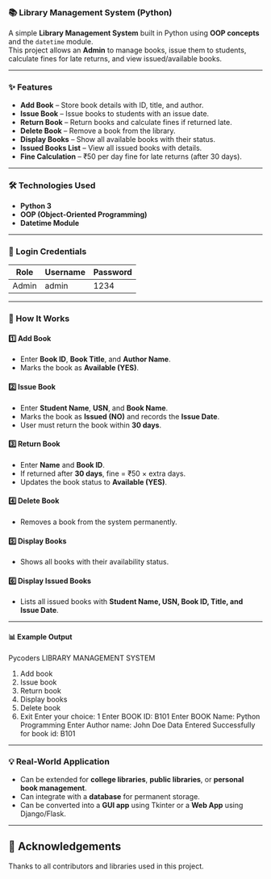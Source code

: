 ###  📚 Library Management System (Python)

A simple **Library Management System** built in Python using **OOP concepts** and the `datetime` module.  
This project allows an **Admin** to manage books, issue them to students, calculate fines for late returns, and view issued/available books.

---

### ✨ Features

-  **Add Book** – Store book details with ID, title, and author.
-  **Issue Book** – Issue books to students with an issue date.
-  **Return Book** – Return books and calculate fines if returned late.
-  **Delete Book** – Remove a book from the library.
-  **Display Books** – Show all available books with their status.
-  **Issued Books List** – View all issued books with details.
-  **Fine Calculation** – ₹50 per day fine for late returns (after 30 days).

---

### 🛠 Technologies Used

- **Python 3**
- **OOP (Object-Oriented Programming)**
- **Datetime Module**

---
### 🔐 Login Credentials

| Role   | Username | Password |
|--------|----------|----------|
| Admin  | admin    | 1234     |

---

### 📜 How It Works

#### 1️⃣ Add Book
- Enter **Book ID**, **Book Title**, and **Author Name**.
- Marks the book as **Available (YES)**.

#### 2️⃣ Issue Book
- Enter **Student Name**, **USN**, and **Book Name**.
- Marks the book as **Issued (NO)** and records the **Issue Date**.
- User must return the book within **30 days**.

#### 3️⃣ Return Book
- Enter **Name** and **Book ID**.
- If returned after **30 days**, fine = ₹50 × extra days.
- Updates the book status to **Available (YES)**.

#### 4️⃣ Delete Book
- Removes a book from the system permanently.

#### 5️⃣ Display Books
- Shows all books with their availability status.

#### 6️⃣ Display Issued Books
- Lists all issued books with **Student Name, USN, Book ID, Title, and Issue Date**.

---

#### 📊 Example Output
Pycoders LIBRARY MANAGEMENT SYSTEM
1. Add book
2. Issue book
3. Return book
4. Display books
5. Delete book
6. Exit
Enter your choice: 1
Enter BOOK ID: B101
Enter BOOK Name: Python Programming
Enter Author name: John Doe
Data Entered Successfully for book id: B101
---
### 💡 Real-World Application

- Can be extended for **college libraries**, **public libraries**, or **personal book management**.  
- Can integrate with a **database** for permanent storage.  
- Can be converted into a **GUI app** using Tkinter or a **Web App** using Django/Flask.
---
## 🙏 Acknowledgements
Thanks to all contributors and libraries used in this project.




